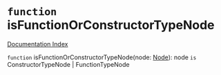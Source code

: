 # `function` isFunctionOrConstructorTypeNode

[Documentation Index](../README.md)

`function` isFunctionOrConstructorTypeNode(node: [Node](../private.interface.Node/README.md)): node `is` ConstructorTypeNode | FunctionTypeNode